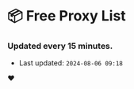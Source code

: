 # :package: Free Proxy List
### Updated every 15 minutes.

- Last updated: `2024-08-06 09:18`

:heart:
